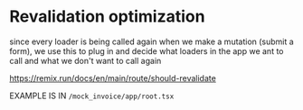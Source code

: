 # Revalidation optimization

since every loader is being called again when we make a mutation (submit a form), we use this to plug in and decide what loaders in the app we ant to call and what we don't want to call again

<https://remix.run/docs/en/main/route/should-revalidate>

EXAMPLE IS IN `/mock_invoice/app/root.tsx`